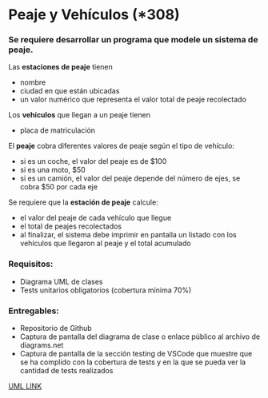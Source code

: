 # Peaje y Vehículos (*308)

### Se requiere desarrollar un programa que modele un sistema de peaje. 

Las **estaciones de peaje** tienen
* nombre
* ciudad en que están ubicadas
* un valor numérico que representa el valor total de peaje recolectado

Los **vehículos** que llegan a un peaje tienen 
* placa de matriculación

El **peaje** cobra diferentes valores de peaje según el tipo de vehículo:
* si es un coche, el valor del peaje es de $100
* si es una moto, $50
* si es un camión, el valor del peaje depende del número de ejes, se cobra $50 por cada eje

Se requiere que la **estación de peaje** calcule:
* el valor del peaje de cada vehículo que llegue
* el total de peajes recolectados
* al finalizar, el sistema debe imprimir en pantalla un listado con los vehículos que llegaron al peaje y el total acumulado

### Requisitos:
* Diagrama UML de clases
* Tests unitarios obligatorios (cobertura mínima 70%)
### Entregables:
* Repositorio de Github
* Captura de pantalla del diagrama de clase o enlace público al archivo de diagrams.net
* Captura de pantalla de la sección testing de VSCode que muestre que se ha complido con la cobertura de tests y en la que se pueda ver la cantidad de tests realizados


[UML LINK](https://drive.google.com/file/d/19wozJx-ws2N8H1zKmGUCSVm357-YCZiy/view?usp=sharing)
